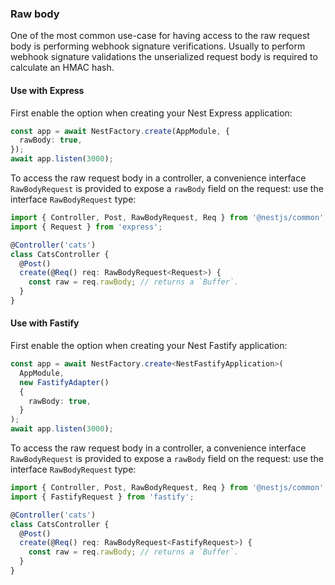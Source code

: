 ### Raw body


One of the most common use-case for having access to the raw request body is performing webhook signature verifications. Usually to perform webhook signature validations the unserialized request body is required to calculate an HMAC hash.

#### Use with Express

First enable the option when creating your Nest Express application:

```typescript
const app = await NestFactory.create(AppModule, {
  rawBody: true,
});
await app.listen(3000);
```

To access the raw request body in a controller, a convenience interface `RawBodyRequest` is provided to expose a `rawBody` field on the request: use the interface `RawBodyRequest` type:

```typescript
import { Controller, Post, RawBodyRequest, Req } from '@nestjs/common';
import { Request } from 'express';

@Controller('cats')
class CatsController {
  @Post()
  create(@Req() req: RawBodyRequest<Request>) {
    const raw = req.rawBody; // returns a `Buffer`.
  }
}
```

#### Use with Fastify

First enable the option when creating your Nest Fastify application:

```typescript
const app = await NestFactory.create<NestFastifyApplication>(
  AppModule,
  new FastifyAdapter()
  {
    rawBody: true,
  }
);
await app.listen(3000);
```

To access the raw request body in a controller, a convenience interface `RawBodyRequest` is provided to expose a `rawBody` field on the request: use the interface `RawBodyRequest` type:

```typescript
import { Controller, Post, RawBodyRequest, Req } from '@nestjs/common';
import { FastifyRequest } from 'fastify';

@Controller('cats')
class CatsController {
  @Post()
  create(@Req() req: RawBodyRequest<FastifyRequest>) {
    const raw = req.rawBody; // returns a `Buffer`.
  }
}
```
